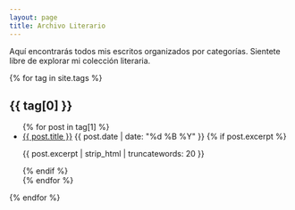 ```yaml
---
layout: page
title: Archivo Literario
---
```


<div class="archive-intro">
  <p>Aquí encontrarás todos mis escritos organizados por categorías. Sientete libre de explorar mi colección literaria.</p>
</div>

<div class="archive-section">
  {% for tag in site.tags %}
    <h2 id="{{ tag[0] | slugify }}">{{ tag[0] }}</h2>
    <ul class="archive-list">
      {% for post in tag[1] %}
        <li>
          <a href="{{ site.baseurl }}{{ post.url }}">{{ post.title }}</a>
          <span class="post-date">{{ post.date | date: "%d %B %Y" }}</span>
          {% if post.excerpt %}
            <p class="post-excerpt">{{ post.excerpt | strip_html | truncatewords: 20 }}</p>
          {% endif %}
        </li>
      {% endfor %}
    </ul>
  {% endfor %}
</div>
